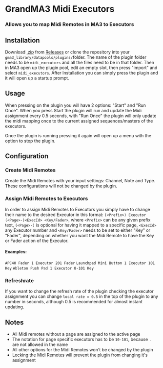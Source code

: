# GrandMA3 Midi Executors
### Allows you to map Midi Remotes in MA3 to Executors

## Installation
Download [.zip](https://github.com/lenschcode/MA3-Midi-Executors/releases/latest/download/midi_executors.zip) from [Releases](https://github.com/lenschcode/MA3-Midi-Executors/releases/latest) or clone the repository into your `gma3_library/datapools/plugins/`folder. The name of the plugin folder needs to be `midi_executors` and all the files need to be in that folder.
Then in MA3 open up the plugin pool, edit an empty slot, then press "import" and select `midi_executors`. After Installation you can simply press the plugin and it will open up a startup prompt.

## Usage
When pressing on the plugin you will have 2 options: "Start" and "Run Once". When you press Start the plugin will run and update the Midi assignment every 0.5 seconds, with "Run Once" the plugin will only update the midi mapping once to the current assigned sequences/masters of the executors.

Once the plugin is running pressing it again will open up a menu with the option to stop the plugin. 

## Configuration
### Create Midi Remotes 
Create the Midi Remotes with your input settings: Channel, Note and Type. These configurations will not be changed by the plugin.

### Assign Midi Remotes to Executors
In order to assign Midi Remotes to Executors you simply have to change their name to the desired Executor in this format: `(<Prefix>) Executor (<Page>-)<ExecId> <Key/Fader>`, where `<Prefix>`  can be any given prefix text, `(<Page>-)` is optional for having it mapped to a specific page, `<ExecId>` any Executor number and `<Key/Fader>` needs to be set to either "Key" or "Fader", depending on whether you want the Midi Remote to have the Key or Fader action of the Executor.
#### Examples:
`APC40 Fader 1 Executor 201 Fader`
`Launchpad Mini Button 1 Executor 101 Key`
`Ableton Push Pad 1 Executor 8-101 Key`

### Refreshrate
If you want to change the refresh rate of the plugin checking the executor assignment you can change `local rate = 0.5` in the top of the plugin to any number in seconds, although 0.5 is recommended for almost instant updating.

## Notes
- All Midi remotes without a page are assigned to the active page
- The notation for page specific executors has to be `10-101`, because `.` are not allowed in the name
- All other options for the Midi Remotes won't be changed by the plugin
- Locking the Midi Remotes will prevent the plugin from changing it's assignment